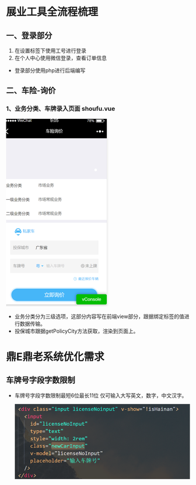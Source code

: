 # 展业工具全流程梳理

## 一、登录部分

1. 在设置标签下使用工号进行登录
2. 在个人中心使用微信登录，查看订单信息

- 登录部分使用php进行后端编写

## 二、车险-询价

### 1、业务分类、车牌录入页面 shoufu.vue

<img src="%E9%BC%8Ee%E9%BC%8E%E7%AC%94%E8%AE%B0/image-20200811090552536.png" alt="image-20200811090552536" style="zoom:50%;" />

- 业务分类分为三级选项，这部分内容写在前端view部分，跟据绑定标签的值进行数据传输。
- 投保城市跟据getPolicyCity方法获取，渲染到页面上。





# 鼎E鼎老系统优化需求

## 车牌号字段字数限制

- 车牌号字段字数限制最短6位最长11位 仅可输入大写英文，数字，中文汉字。

  ![image-20200820181648033](%E9%BC%8Ee%E9%BC%8E%E7%AC%94%E8%AE%B0/image-20200820181648033.png)

